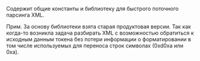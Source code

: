 Содержит общие константы и библиотеку для быстрого поточного парсинга XML.

Прим. За основу библиотеки взята старая продуктовая версии. Так как когда-то возникла задача разбирать XML с 
возможностью обратиться к исходным данным токена без потери информации о форматировании в том числе используемых 
для переноса строк символах (0xd0xa или 0xa).